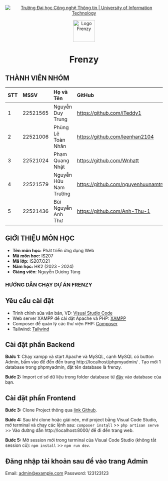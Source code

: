 <p align="center">
  <a href="https://www.uit.edu.vn/" title="Trường Đại học Công nghệ Thông tin" style="border: none;">
    <img src="https://i.imgur.com/WmMnSRt.png" alt="Trường Đại học Công nghệ Thông tin | University of Information Technology">
  </a>
</p>
<p align="center">
  <a href="http://maichedaimat.id.vn/wp-content/uploads/2024/06/logo.png" title="Frenzy" style="border: none;">
    <img src="http://maichedaimat.id.vn/wp-content/uploads/2024/06/logo.png" alt="Logo Frenzy" width="70" height="70">
  </a>
</p>

<h1 align="center"><b>Frenzy</b></h1>

 ## THÀNH VIÊN NHÓM
| STT | MSSV     | Họ và Tên             | GitHub                                   | Email                  |
| :-- | :------- | :-------------------- | :--------------------------------------- | :--------------------- |
| 1   | 22521565 | Nguyễn Duy Trung      | https://github.com/iTeddy1               | 22521565@gm.uit.edu.vn |
| 2   | 22521006 | Phùng Lê Toàn Nhân    | https://github.com/leenhan2104           | 22521006@gm.uit.edu.vn |
| 3   | 22521024 | Phạm Quang Nhật       | https://github.com/Wnhatt                | 22521024@gm.uit.edu.vn |
| 4   | 22521579 | Nguyễn Hữu Nam Trường | https://github.com/nguyenhuunamtruong    | 22521579@gm.uit.edu.vn |
| 5   | 22521436 | Bùi Nguyễn Anh Thư    | https://github.com/Anh-Thu-1             | 22521436@gm.uit.edu.vn |

## GIỚI THIỆU MÔN HỌC
* **Tên môn học:** Phát triển ứng dụng Web
* **Mã môn học:** IS207
* **Mã lớp:** IS207.O21
* **Năm học:** HK2 (2023 - 2024)
* **Giảng viên**: Nguyễn Dương Tùng

 
### HƯỚNG DẪN CHẠY DỰ ÁN FRENZY

## Yêu cầu cài đặt

- Trình chỉnh sửa văn bản, VD: [Visual Studio Code](https://code.visualstudio.com/download)
- Web server XAMPP để cài đặt Apache và PHP: [XAMPP](https://www.apachefriends.org/download.html)
- Composer để quản lý các thư viện PHP: [Composer](https://getcomposer.org/download/)
- Tailwind: [Tailwind](https://tailwindcss.com/docs/installation)

## Cài đặt phần Backend

**Bước 1:** Chạy xampp và start Apache và MySQL, cạnh MySQL có button Admin, bấm vào để đến đến trang http://localhost/phpmyadmin/ . Tạo mới 1 database trong phpmyadmin, đặt tên database là frenzy.

**Bước 2:** Import cơ sở dữ liệu trong folder database từ [đây](https://github.com/iTeddy1/Frenzy-real) vào database của bạn.

## Cài đặt phần Frontend

**Bước 3:** Clone Project thông qua [link Github](https://github.com/iTeddy1/Frenzy-real).

**Bước 4:** Sau khi clone hoặc giải nén, mở project bằng Visual Code Studio, mở terminal và chạy các lệnh sau: `composer install` >> `php artisan serve` >> Vào đường dẫn http://localhost:8000/ để đi đến trang web.

**Bước 5:** Mở session mới trong terminal của Visual Code Studio (không tắt session cũ): `npm install` >> `npm run dev`.
## Đăng nhập tài khoản sau để vào trang Admin
Email: admin@example.com
Password: 123123123



